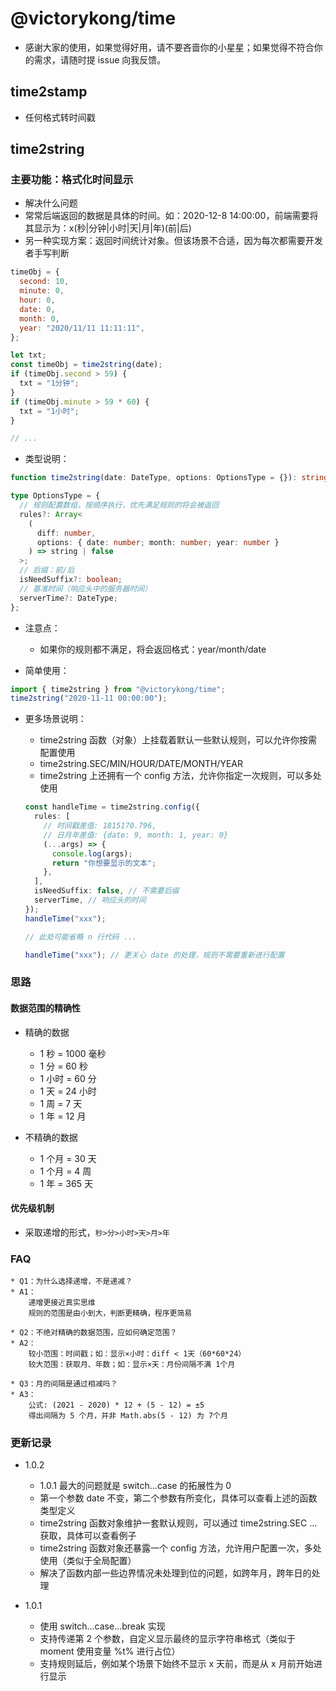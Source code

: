 # @victorykong/time

- 感谢大家的使用，如果觉得好用，请不要吝啬你的小星星；如果觉得不符合你的需求，请随时提 issue 向我反馈。

## time2stamp

- 任何格式转时间戳

## time2string

### 主要功能：格式化时间显示

- 解决什么问题
- 常常后端返回的数据是具体的时间。如：2020-12-8 14:00:00，前端需要将其显示为：x(秒|分钟|小时|天|月|年)(前|后)
- 另一种实现方案：返回时间统计对象。但该场景不合适，因为每次都需要开发者手写判断

```javascript
timeObj = {
  second: 10,
  minute: 0,
  hour: 0,
  date: 0,
  month: 0,
  year: "2020/11/11 11:11:11",
};

let txt;
const timeObj = time2string(date);
if (timeObj.second > 59) {
  txt = "1分钟";
}
if (timeObj.minute > 59 * 60) {
  txt = "1小时";
}

// ...
```

- 类型说明：

```ts
function time2string(date: DateType, options: OptionsType = {}): string;

type OptionsType = {
  // 规则配置数组，按顺序执行，优先满足规则的将会被返回
  rules?: Array<
    (
      diff: number,
      options: { date: number; month: number; year: number }
    ) => string | false
  >;
  // 后缀：前/后
  isNeedSuffix?: boolean;
  // 基准时间（响应头中的服务器时间）
  serverTime?: DateType;
};
```

- 注意点：

  - 如果你的规则都不满足，将会返回格式：year/month/date

- 简单使用：

```ts
import { time2string } from "@victorykong/time";
time2string("2020-11-11 00:00:00");
```

- 更多场景说明：

  - time2string 函数（对象）上挂载着默认一些默认规则，可以允许你按需配置使用
  - time2string.SEC/MIN/HOUR/DATE/MONTH/YEAR
  - time2string 上还拥有一个 config 方法，允许你指定一次规则，可以多处使用

  ```ts
  const handleTime = time2string.config({
    rules: [
      // 时间戳差值: 1815170.796,
      // 日月年差值: {date: 9, month: 1, year: 0}
      (...args) => {
        console.log(args);
        return "你想要显示的文本";
      },
    ],
    isNeedSuffix: false, // 不需要后缀
    serverTime, // 响应头的时间
  });
  handleTime("xxx");

  // 此处可能省略 n 行代码 ...

  handleTime("xxx"); // 更关心 date 的处理，规则不需要重新进行配置
  ```

### 思路

#### 数据范围的精确性

- 精确的数据

  - 1 秒 = 1000 毫秒
  - 1 分 = 60 秒
  - 1 小时 = 60 分
  - 1 天 = 24 小时
  - 1 周 = 7 天
  - 1 年 = 12 月

- 不精确的数据

  - 1 个月 = 30 天
  - 1 个月 = 4 周
  - 1 年 = 365 天

#### 优先级机制

- 采取递增的形式，`秒>分>小时>天>月>年`

### FAQ

```
* Q1：为什么选择递增，不是递减？
* A1：
	递增更接近真实思维
	规则的范围是由小到大，判断更精确，程序更简易

* Q2：不绝对精确的数据范围，应如何确定范围？
* A2：
	较小范围：时间戳；如：显示×小时：diff < 1天（60*60*24）
	较大范围：获取月、年数；如：显示×天：月份间隔不满 1个月

* Q3：月的间隔是通过相减吗？
* A3：
	公式: (2021 - 2020) * 12 + (5 - 12) = ±5
	得出间隔为 5 个月，并非 Math.abs(5 - 12) 为 7个月
```

### 更新记录

- 1.0.2

  - 1.0.1 最大的问题就是 switch...case 的拓展性为 0
  - 第一个参数 date 不变，第二个参数有所变化，具体可以查看上述的函数类型定义
  - time2string 函数对象维护一套默认规则，可以通过 time2string.SEC ... 获取，具体可以查看例子
  - time2string 函数对象还暴露一个 config 方法，允许用户配置一次，多处使用（类似于全局配置）
  - 解决了函数内部一些边界情况未处理到位的问题，如跨年月，跨年日的处理

- 1.0.1

  - 使用 switch...case...break 实现
  - 支持传递第 2 个参数，自定义显示最终的显示字符串格式（类似于 moment 使用变量 %t% 进行占位）
  - 支持规则延后，例如某个场景下始终不显示 x 天前，而是从 x 月前开始进行显示
